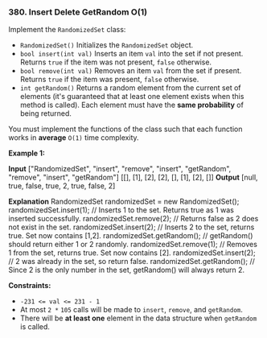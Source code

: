 ### 380\. Insert Delete GetRandom O(1)

Implement the `RandomizedSet` class:

*   `RandomizedSet()` Initializes the `RandomizedSet` object.
*   `bool insert(int val)` Inserts an item `val` into the set if not present. Returns `true` if the item was not present, `false` otherwise.
*   `bool remove(int val)` Removes an item `val` from the set if present. Returns `true` if the item was present, `false` otherwise.
*   `int getRandom()` Returns a random element from the current set of elements (it's guaranteed that at least one element exists when this method is called). Each element must have the **same probability** of being returned.

You must implement the functions of the class such that each function works in **average** `O(1)` time complexity.

**Example 1:**

**Input**
\["RandomizedSet", "insert", "remove", "insert", "getRandom", "remove", "insert", "getRandom"\]
\[\[\], \[1\], \[2\], \[2\], \[\], \[1\], \[2\], \[\]\]
**Output**
\[null, true, false, true, 2, true, false, 2\]

**Explanation**
RandomizedSet randomizedSet = new RandomizedSet();
randomizedSet.insert(1); // Inserts 1 to the set. Returns true as 1 was inserted successfully.
randomizedSet.remove(2); // Returns false as 2 does not exist in the set.
randomizedSet.insert(2); // Inserts 2 to the set, returns true. Set now contains \[1,2\].
randomizedSet.getRandom(); // getRandom() should return either 1 or 2 randomly.
randomizedSet.remove(1); // Removes 1 from the set, returns true. Set now contains \[2\].
randomizedSet.insert(2); // 2 was already in the set, so return false.
randomizedSet.getRandom(); // Since 2 is the only number in the set, getRandom() will always return 2.

**Constraints:**

*   `-231 <= val <= 231 - 1`
*   At most `2 *` `105` calls will be made to `insert`, `remove`, and `getRandom`.
*   There will be **at least one** element in the data structure when `getRandom` is called.
